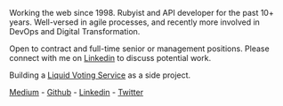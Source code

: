 Working the web since 1998. Rubyist and API developer for the past 10+ years. Well-versed in agile processes, and recently more involved in DevOps and Digital Transformation.

Open to contract and full-time senior or management positions. Please connect with me on [Linkedin](https://www.linkedin.com/in/oliverbarnes/) to discuss potential work.

Building a [Liquid Voting Service](https://liquidvoting.io/) as a side project.

[Medium](https://medium.com/@oliver_azevedo_barnes) - [Github](https://github.com/oliverbarnes) - [Linkedin](https://www.linkedin.com/in/oliverbarnes/) - [Twitter](https://twitter.com/oliverbarnes)
